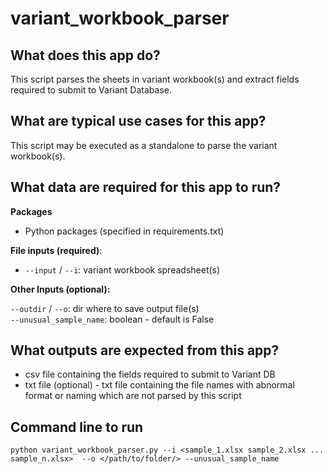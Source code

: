 # variant_workbook_parser

## What does this app do?

This script parses the sheets in variant workbook(s) and extract fields required to submit to Variant Database.

## What are typical use cases for this app?

This script may be executed as a standalone to parse the variant workbook(s).

## What data are required for this app to run?

**Packages**

* Python packages (specified in requirements.txt)

**File inputs (required)**:

- `--input` / `--i`: variant workbook spreadsheet(s)

**Other Inputs (optional):**

`--outdir` / `--o`: dir where to save output file(s) \
`--unusual_sample_name`: boolean - default is False 

## What outputs are expected from this app?
- csv file containing the fields required to submit to Variant DB
- txt file (optional) - txt file containing the file names with abnormal \
  format or naming which are not parsed by this script

## Command line to run 
```python variant_workbook_parser.py --i <sample_1.xlsx sample_2.xlsx ... sample_n.xlsx>  --o </path/to/folder/> --unusual_sample_name```
